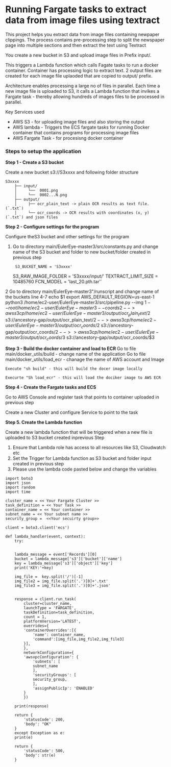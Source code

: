 # Running Fargate tasks to extract data from image files using textract

This project helps you extract data from image files containing newpaper clippings. The process contains pre-processing step to split the newspaper page into multiple sections and then extract the text using  Textract

You create a new bucket in S3 and upload image files in Prefix input/.

This triggers a Lambda function which calls Fagate tasks to run a docker container. Container has processing logic to extract text.
2 output files are created for each image file uplaoded that are copied to output/ prefix.

Architecture enables processing a large no of files in parallel. Each time a new image file is uploaded to S3, it calls a Lambda function that invikes a Fargate task - thereby allowing hundreds of images files to be processed in parallel.

Key Services used
- AWS S3 - for uploading image files and also storing the output
- AWS lambda - Triggers the ECS fargate tasks for running Docker container that contains programs for processing image files
- AWS Fargate Task - for procesisng docker container

### Steps to setup the application

<b>Step 1 -  Create a S3 bucket </b>

 Create a new bucket s3://S3xxxx and following folder structure
  
	S3xxxx
		├── input/ 
		│     └──  0001.png
		│     └──  0002...N.png
		├── output/ 
		│     ├── ocr_plain_text -> plain OCR results as text file. (`.txt`)
		│     └── ocr_coords -> OCR results with coordinates (x, y) (`.txt`) and json files

	
<b> Step 2 - Configure settings for the program </b>

Configure theS3 bucket and other settings for the program

1. Go to directory main/EulerEye-master3/src/constants.py and change name of the S3 bucket and folder to new bucket/folder created in previous step
     
        S3_BUCKET_NAME = 'S3xxxx'
	S3_RAW_IMAGE_FOLDER = 'S3xxxx/input/'
	TEXTRACT_LIMIT_SIZE = 10485760
	FCN_MODEL = 'last_20.pth.tar'`

2 Go to directory main/EulerEye-master3"/runscript and change name of the buckets  line 4-7
	 echo $1
	 export AWS_DEFAULT_REGION=us-east-1
	 python3 /home/ec2-user/EulerEye-master3/src/pipeline.py --img $1 --root /home/ec2-user/EulerEye-master3 --coords 2
	 -->  aws s3 cp /home/ec2-user/EulerEye-master3/output/ocr_plain_text/$2 s3://ancestory-gap/output/ocr_plain_text/$2
	 -->  aws s3 cp /home/ec2-user/EulerEye-master3/output/ocr_coords/$2 s3://ancestory-gap/output/ocr_coords/$2
	 -->   >aws s3 cp /home/ec2-user/EulerEye-master3/output/ocr_coords/$3 s3://ancestory-gap/output/ocr_coords/$3
	 
<b> Step 3 -  Build the docker container and load to ECR </b>
Go to file main/docker_utils/build  - change name of the application
Go to file main/docker_utils/load_ecr  - chanage the name of AWS account and Image

	Execute "sh build" - this will build the docer image locally

	Execurte "Sh load_ecr" - this will load the dociker image to AWS ECR
	


<b> Step 4 -  Create the Fargate tasks and ECS </b>

Go to AWS Console and register task that points to container uploaded in previous step

Create a new Cluster and configure Service to point to the task



<b>Step 5. Create the Lambda function </b>

Create a new lambda function that will be triggered when a new file is uploaded to S3 bucket created inprevious Step
   1. Ensure that Lambda role has access to all resources like  S3, Cloudwatch etc
   2. Set the Trigger for Lambda function as S3 bucket and folder input created in previous step 
   3. Please use the lambda code pasted below and change the  variables 

	import boto3
	import json 
	import random
	import time

	cluster_name = << Your Fargate Cluster >>
	task_definition = << Your Task >>
	container_name = << Your container >>
	subnet_name = << Your subnet name >>
	security_group =  <<Your secuirty group>>

	client = boto3.client('ecs')

	def lambda_handler(event, context):
	    try:


		lambda_message = event['Records'][0]
		bucket = lambda_message['s3']['bucket']['name']
		key = lambda_message['s3']['object']['key']
		print('KEY:'+key)

		img_file =  key.split('/')[-1]
		img_file2 = img_file.split('.')[0]+'.txt'
		img_file3 = img_file.split('.')[0]+'.json'


		response = client.run_task(
		    cluster=cluster_name,
		    launchType = 'FARGATE',
		    taskDefinition=task_definition,
		    count = 1,
		    platformVersion='LATEST',
		    overrides={
			'containerOverrides':[{
			    'name': container_name,
			    'command':[img_file,img_file2,img_file3]
			}],
		    },
		    networkConfiguration={
			'awsvpcConfiguration': {
			    'subnets': [
				subnet_name
			    ],
			    'securityGroups': [
				security_group,
			    ],
			    'assignPublicIp': 'ENABLED'
			}
		    })

		print(response)

		return {
		    'statusCode': 200,
		    'body': "OK"
		}
	    except Exception as e:
		print(e)

		return {
		    'statusCode': 500,
		    'body': str(e)
		}    

	
